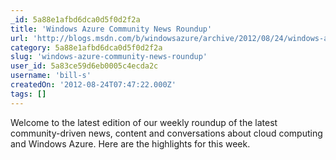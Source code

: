 ```yaml
---
_id: 5a88e1afbd6dca0d5f0d2f2a
title: 'Windows Azure Community News Roundup'
url: 'http://blogs.msdn.com/b/windowsazure/archive/2012/08/24/windows-azure-community-news-roundup-edition-33.aspx'
category: 5a88e1afbd6dca0d5f0d2f2a
slug: 'windows-azure-community-news-roundup'
user_id: 5a83ce59d6eb0005c4ecda2c
username: 'bill-s'
createdOn: '2012-08-24T07:47:22.000Z'
tags: []
---
```


Welcome to the latest edition of our weekly roundup of the latest community-driven news, content and conversations about cloud computing and Windows Azure. Here are the highlights for this week.
